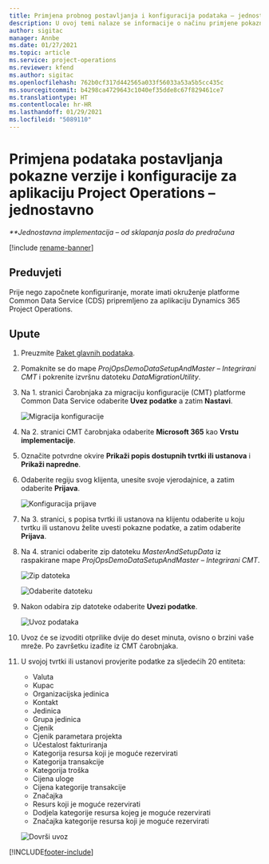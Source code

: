 ```yaml
---
title: Primjena probnog postavljanja i konfiguracija podataka – jednostavno
description: U ovoj temi nalaze se informacije o načinu primjene pokaznih postavki i konfiguracijskih podataka za aplikaciju Project Operations.
author: sigitac
manager: Annbe
ms.date: 01/27/2021
ms.topic: article
ms.service: project-operations
ms.reviewer: kfend
ms.author: sigitac
ms.openlocfilehash: 762b0cf317d442565a033f56033a53a5b5cc435c
ms.sourcegitcommit: b4298ca4729643c1040ef35dde8c67f829461ce7
ms.translationtype: HT
ms.contentlocale: hr-HR
ms.lasthandoff: 01/29/2021
ms.locfileid: "5089110"
---
```

# <a name="apply-demo-setup-and-configuration-data-for-project-operations---lite"></a>Primjena podataka postavljanja pokazne verzije i konfiguracije za aplikaciju Project Operations – jednostavno 

_**Jednostavna implementacija – od sklapanja posla do predračuna_

[!include [rename-banner](~/includes/cc-data-platform-banner.md)]

## <a name="prerequisites"></a>Preduvjeti

Prije nego započnete konfiguriranje, morate imati okruženje platforme Common Data Service (CDS) pripremljeno za aplikaciju Dynamics 365 Project Operations.


## <a name="instructions"></a>Upute

1. Preuzmite [Paket glavnih podataka](https://download.microsoft.com/download/3/4/1/341bf279-a64f-4baa-af31-ce624859b518/ProjOpsSampleSetupData%20-%20CE%20only%20CMT.zip). 
2. Pomaknite se do mape *ProjOpsDemoDataSetupAndMaster – Integrirani CMT* i pokrenite izvršnu datoteku *DataMigrationUtility*.
3. Na 1. stranici Čarobnjaka za migraciju konfiguracije (CMT) platforme Common Data Service odaberite **Uvez podatke** a zatim **Nastavi**.

    ![Migracija konfiguracije](./media/1ConfigurationMigration.png)

4. Na 2. stranici CMT čarobnjaka odaberite **Microsoft 365** kao **Vrstu implementacije**.
5. Označite potvrdne okvire **Prikaži popis dostupnih tvrtki ili ustanova** i **Prikaži napredne**.
6. Odaberite regiju svog klijenta, unesite svoje vjerodajnice, a zatim odaberite **Prijava**.

   ![Konfiguracija prijave](./media/2ConfigurationSignin.png)

7. Na 3. stranici, s popisa tvrtki ili ustanova na klijentu odaberite u koju tvrtku ili ustanovu želite uvesti pokazne podatke, a zatim odaberite **Prijava**.
8. Na 4. stranici odaberite zip datoteku *MasterAndSetupData* iz raspakirane mape *ProjOpsDemoDataSetupAndMaster – Integrirani CMT*.

   ![Zip datoteka](./media/3ZipFile.png)

   ![Odaberite datoteku](./media/4SelectAFile.png)

9. Nakon odabira zip datoteke odaberite **Uvezi podatke**.

   ![Uvoz podataka](./media/5ImportData.png)

10. Uvoz će se izvoditi otprilike dvije do deset minuta, ovisno o brzini vaše mreže. Po završetku izađite iz CMT čarobnjaka. 
11. U svojoj tvrtki ili ustanovi provjerite podatke za sljedećih 20 entiteta:

    -   Valuta
    -   Kupac
    -   Organizacijska jedinica
    -   Kontakt
    -   Jedinica
    -   Grupa jedinica
    -   Cjenik
    -   Cjenik parametara projekta 
    -   Učestalost fakturiranja
    -   Kategorija resursa koji je moguće rezervirati
    -   Kategorija transakcije
    -   Kategorija troška
    -   Cijena uloge
    -   Cijena kategorije transakcije
    -   Značajka
    -   Resurs koji je moguće rezervirati
    -   Dodjela kategorije resursa kojeg je moguće rezervirati
    -   Značajka kategorije resursa koji je moguće rezervirati

    ![Dovrši uvoz](./media/6CompleteImport.png)


[!INCLUDE[footer-include](../includes/footer-banner.md)]